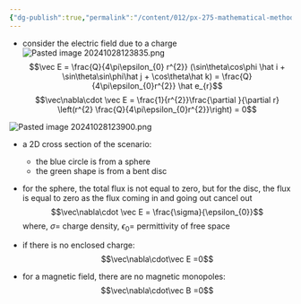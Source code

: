 ```yaml
---
{"dg-publish":true,"permalink":"/content/012/px-275-mathematical-methods/c-vector-calculus/px-275-c1c-interpretation-of-div/","noteIcon":"1","created":"2024-11-25T10:50:32.000+00:00","updated":"2024-11-26T10:05:16.343+00:00"}
---
```


- consider the electric field due to a charge
![Pasted image 20241028123835.png](/img/user/pics/Pasted%20image%2020241028123835.png)
$$\vec E = \frac{Q}{4\pi\epsilon_{0} r^{2}} (\sin\theta\cos\phi \hat i + \sin\theta\sin\phi\hat j + \cos\theta\hat k) = \frac{Q}{4\pi\epsilon_{0}r^{2}} \hat e_{r}$$
$$\vec\nabla\cdot \vec E = \frac{1}{r^{2}}\frac{\partial }{\partial r} \left(r^{2} \frac{Q}{4\pi\epsilon_{0}r^{2}}\right) = 0$$

![Pasted image 20241028123900.png](/img/user/pics/Pasted%20image%2020241028123900.png)
- a 2D cross section of the scenario:
	- the blue circle is from a sphere
	- the green shape is from a bent disc

- for the sphere, the total flux is not equal to zero, but for the disc, the flux is equal to zero as the flux coming in and going out cancel out
$$\vec\nabla\cdot \vec E = \frac{\sigma}{\epsilon_{0}}$$
	where, $\sigma =$  charge density, $\epsilon_{0}=$ permittivity of free space
- if there is no enclosed charge: 
$$\vec\nabla\cdot\vec E =0$$
 - for a magnetic field, there are no magnetic monopoles: 
 $$\vec\nabla\cdot\vec B =0$$
